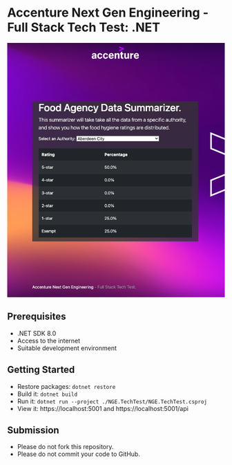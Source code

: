 # Accenture Next Gen Engineering - Full Stack Tech Test: .NET

![Preview of Frontend](preview.png)

## Prerequisites

- .NET SDK 8.0
- Access to the internet
- Suitable development environment

## Getting Started

- Restore packages: `dotnet restore`
- Build it: `dotnet build`
- Run it: `dotnet run --project ./NGE.TechTest/NGE.TechTest.csproj`
- View it: https://localhost:5001 and https://localhost:5001/api

## Submission

- Please do not fork this repository.
- Please do not commit your code to GitHub.
